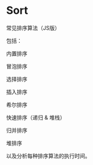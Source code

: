 Sort
==========

常见排序算法（JS版）

包括：

内置排序

冒泡排序

选择排序

插入排序

希尔排序

快速排序（递归 & 堆栈）

归并排序

堆排序


以及分析每种排序算法的执行时间。
